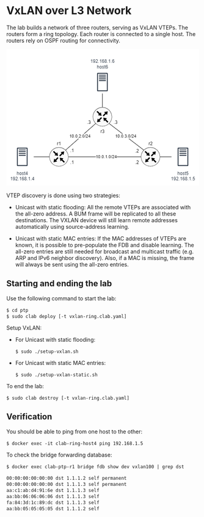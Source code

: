 # VxLAN over L3 Network

The lab builds a network of three routers, serving as VxLAN VTEPs. The routers form a ring topology. Each router is connected to a single host. The routers rely on OSPF routing for connectivity.  

![p2p](../img/ring.png)

VTEP discovery is done using two strategies:

- Unicast with static flooding: All the remote VTEPs are associated with the all-zero address. A BUM frame will be replicated to all these destinations. The VXLAN device will still learn remote addresses automatically using source-address learning.

- Unicast with static MAC entries: If the MAC addresses of VTEPs are known, it is possible to pre-populate the FDB and disable learning. The all-zero entries are still needed for broadcast and multicast traffic (e.g. ARP and IPv6 neighbor discovery). Also, if a MAC is missing, the frame will always be sent using the all-zero entries.


## Starting and ending the lab

Use the following command to start the lab:

```
$ cd ptp
$ sudo clab deploy [-t vxlan-ring.clab.yaml]
```

Setup VxLAN:

- For Unicast with static flooding:

  ```
  $ sudo ./setup-vxlan.sh
  ```

- For Unicast with static MAC entries:

  ```
  $ sudo ./setup-vxlan-static.sh
  ```

To end the lab:

```
$ sudo clab destroy [-t vxlan-ring.clab.yaml]
```

## Verification

You should be able to ping from one host to the other:

```
$ docker exec -it clab-ring-host4 ping 192.168.1.5
```

To check the bridge forwarding database:

```
$ docker exec clab-ptp-r1 bridge fdb show dev vxlan100 | grep dst
```

```
00:00:00:00:00:00 dst 1.1.1.2 self permanent
00:00:00:00:00:00 dst 1.1.1.3 self permanent
aa:c1:ab:d4:91:6e dst 1.1.1.3 self
aa:bb:06:06:06:06 dst 1.1.1.3 self
fa:84:3d:1c:89:dc dst 1.1.1.3 self
aa:bb:05:05:05:05 dst 1.1.1.2 self
```
